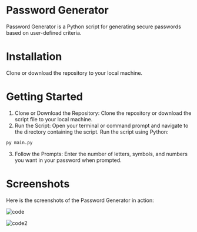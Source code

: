 # Password Generator
Password Generator is a Python script for generating secure passwords based on user-defined criteria.

# Installation
Clone or download the repository to your local machine.

# Getting Started
1. Clone or Download the Repository:
Clone the repository or download the script file to your local machine.
2. Run the Script:
Open your terminal or command prompt and navigate to the directory containing the script. Run the script using Python:
```python
py main.py
```
3. Follow the Prompts:
Enter the number of letters, symbols, and numbers you want in your password when prompted.

# Screenshots
Here is the screenshots of the Password Generator in action:

![code](https://github.com/user-attachments/assets/564642e8-3250-4257-87fa-0f30cca1bc00)

![code2](https://github.com/user-attachments/assets/3654ab9f-8f18-4ff8-a3c9-aa66b226dd7b)

